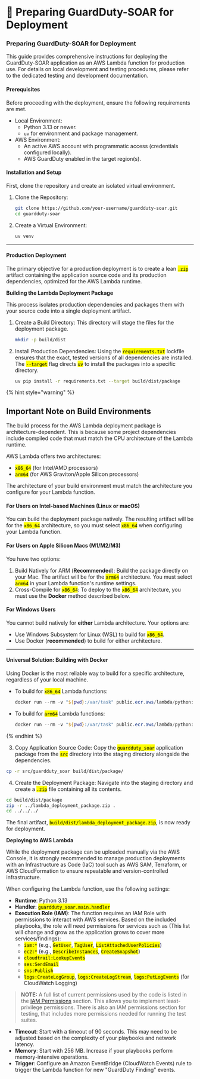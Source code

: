 # 🚀 Preparing GuardDuty-SOAR for Deployment

### &#x20;Preparing GuardDuty-SOAR for Deployment

This guide provides comprehensive instructions for deploying the GuardDuty-SOAR application as an AWS Lambda function for production use. For details on local development and testing procedures, please refer to the dedicated testing and development documentation.

#### Prerequisites

Before proceeding with the deployment, ensure the following requirements are met.

* Local Environment:
  * Python 3.13 or newer.
  * `uv` for environment and package management.
* AWS Environment:
  * An active AWS account with programmatic access (credentials configured locally).
  * AWS GuardDuty enabled in the target region(s).

#### Installation and Setup

First, clone the repository and create an isolated virtual environment.

1.  Clone the Repository:

    ```bash
    git clone https://github.com/your-username/guardduty-soar.git
    cd guardduty-soar
    ```
2.  Create a Virtual Environment:

    ```bash
    uv venv
    ```

***

#### Production Deployment

The primary objective for a production deployment is to create a lean <mark style="color:$primary;">`.zip`</mark> artifact containing the application source code and its production dependencies, optimized for the AWS Lambda runtime.

**Building the Lambda Deployment Package**

This process isolates production dependencies and packages them with your source code into a single deployment artifact.

1.  Create a Build Directory: This directory will stage the files for the deployment package.

    ```bash
    mkdir -p build/dist
    ```
2.  Install Production Dependencies: Using the <mark style="color:$primary;">`requirements.txt`</mark> lockfile ensures that the exact, tested versions of all dependencies are installed. The <mark style="color:$primary;">`--target`</mark> flag directs <mark style="color:$primary;">`uv`</mark> to install the packages into a specific directory.

    ```bash
    uv pip install -r requirements.txt --target build/dist/package
    ```

{% hint style="warning" %}
## Important Note on Build Environments

The build process for the AWS Lambda deployment package is architecture-dependent. This is because some project dependencies include compiled code that must match the CPU architecture of the Lambda runtime.

AWS Lambda offers two architectures:

* <mark style="color:$primary;">`x86_64`</mark> (for Intel/AMD processors)
* <mark style="color:$primary;">`arm64`</mark> (for AWS Graviton/Apple Silicon processors)

The architecture of your build environment must match the architecture you configure for your Lambda function.

#### For Users on Intel-based Machines (Linux or macOS)

You can build the deployment package natively. The resulting artifact will be for the <mark style="color:$primary;">`x86_64`</mark> architecture, so you must select <mark style="color:$primary;">`x86_64`</mark> when configuring your Lambda function.

#### For Users on Apple Silicon Macs (M1/M2/M3)

You have two options:

1. Build Natively for ARM (**Recommended**): Build the package directly on your Mac. The artifact will be for the <mark style="color:$primary;">`arm64`</mark> architecture. You must select <mark style="color:$primary;">`arm64`</mark> in your Lambda function's runtime settings.
2. Cross-Compile for <mark style="color:$primary;">`x86_64`</mark>: To deploy to the <mark style="color:$primary;">`x86_64`</mark> architecture, you must use the **Docker** method described below.

#### For Windows Users

You cannot build natively for **either** Lambda architecture. Your options are:

* Use Windows Subsystem for Linux (WSL) to build for <mark style="color:$primary;">`x86_64`</mark>.
* Use Docker (**recommended**) to build for either architecture.

***

#### Universal Solution: Building with Docker

Using Docker is the most reliable way to build for a specific architecture, regardless of your local machine.

*   To build for <mark style="color:$primary;">`x86_64`</mark> Lambda functions:

    ```powershell
    docker run --rm -v "${pwd}:/var/task" public.ecr.aws/lambda/python:3.13-x86_64 /bin/sh -c "uv pip install -r requirements.txt --target build/dist/package"
    ```
*   To build for <mark style="color:$primary;">`arm64`</mark> Lambda functions:

    ```powershell
    docker run --rm -v "${pwd}:/var/task" public.ecr.aws/lambda/python:3.13-arm64 /bin/sh -c "uv pip install -r requirements.txt --target build/dist/package"
    ```
{% endhint %}

3. Copy Application Source Code: Copy the <mark style="color:$primary;">`guardduty_soar`</mark> application package from the <mark style="color:$primary;">`src`</mark> directory into the staging directory alongside the dependencies.

```bash
cp -r src/guardduty_soar build/dist/package/
```

4. Create the Deployment Package: Navigate into the staging directory and create a <mark style="color:$primary;">`.zip`</mark> file containing all its contents.

```bash
cd build/dist/package
zip -r ../lambda_deployment_package.zip .
cd ../../../
```

The final artifact, <mark style="color:$primary;">`build/dist/lambda_deployment_package.zip`</mark>, is now ready for deployment.

**Deploying to AWS Lambda**

While the deployment package can be uploaded manually via the AWS Console, it is strongly recommended to manage production deployments with an Infrastructure as Code (IaC) tool such as AWS SAM, Terraform, or AWS CloudFormation to ensure repeatable and version-controlled infrastructure.

When configuring the Lambda function, use the following settings:

* **Runtime**: Python 3.13
* **Handler**: <mark style="color:$primary;">`guardduty_soar.main.handler`</mark>
* **Execution Role (IAM)**: The function requires an IAM Role with permissions to interact with AWS services. Based on the included playbooks, the role will need permissions for services such as (This list will change and grow as the application grows to cover more services/findings):
  * <mark style="color:$primary;">`iam:*`</mark> (e.g., <mark style="color:$primary;">`GetUser`</mark>, <mark style="color:$primary;">`TagUser`</mark>, <mark style="color:$primary;">`ListAttachedUserPolicies`</mark>)
  * <mark style="color:$primary;">`ec2:*`</mark> (e.g., <mark style="color:$primary;">`DescribeInstances`</mark>, <mark style="color:$primary;">`CreateSnapshot`</mark>)
  * <mark style="color:$primary;">`cloudtrail:LookupEvents`</mark>
  * <mark style="color:$primary;">`ses:SendEmail`</mark>
  * <mark style="color:$primary;">`sns:Publish`</mark>
  * <mark style="color:$primary;">`logs:CreateLogGroup`</mark>, <mark style="color:$primary;">`logs:CreateLogStream`</mark>, <mark style="color:$primary;">`logs:PutLogEvents`</mark> (for CloudWatch Logging)

> **NOTE:** A full list of current permissions used by the code is listed in the [IAM Permissions](iam-permissions.md) section. This allows you to implement least-privilege permissions. There is also an IAM permissions section for testing, that includes more permissions needed for running the test suites.

* **Timeout**: Start with a timeout of 90 seconds. This may need to be adjusted based on the complexity of your playbooks and network latency.
* **Memory**: Start with 256 MB. Increase if your playbooks perform memory-intensive operations.
* **Trigger**: Configure an Amazon EventBridge (CloudWatch Events) rule to trigger the Lambda function for new "GuardDuty Finding" events.
